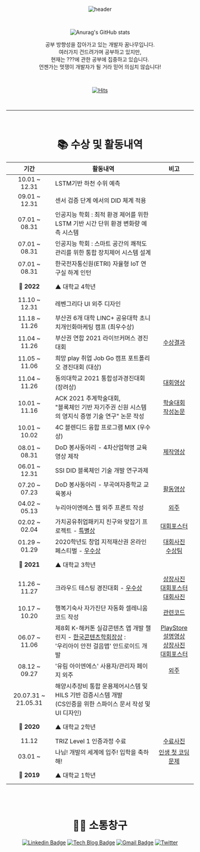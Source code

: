 
<div align="center">
	
![header](https://capsule-render.vercel.app/api?type=wave&color=gradient&height=320&section=header&text=oMFDOo&fontSize=80)

<br>


![Anurag's GitHub stats](https://github-readme-stats.vercel.app/api?username=oMFDOo&show_icons=true&theme=radical)

공부 방향성을 잡아가고 있는 개발자 꿈나무입니다.<br>
여러가지 건드려가며 공부하고 있지만,<br>
현재는 ???에 관한 공부에 집중하고 있습니다.<br>
언젠가는 멋쟁이 개발자가 될 거라 믿어 의심치 않습니다!<br>

<br>

[![Hits](https://hits.seeyoufarm.com/api/count/incr/badge.svg?url=https%3A%2F%2Fgithub.com%2FoMFDOo&count_bg=%2336AFFF&title_bg=%23555555&icon=&icon_color=%23E7E7E7&title=hits&edge_flat=false)](https://hits.seeyoufarm.com)


<br>
<hr>
<br>

# 📚 수상 및 활동내역

| 기간 | 활동내역 | 비고 |
| :---: | ------ | :--: |
| 10.01 ~ 12.31 | LSTM기반 하천 수위 예측 |  |
| 09.01 ~ 12.31 | 센서 검증 단계 에서의 DID 체계 적용 |  |
| 07.01 ~ 08.31 | 인공지능 학회 : 최적 환경 제어를 위한 LSTM 기반 시간 단위 환경 변화량 예측 시스템 |  |
| 07.01 ~ 08.31 | 인공지능 학회 : 스마트 공간의 쾌적도 관리를 위한 통합 장치제어 시스템 설계 |  |
| 07.01 ~ 08.31 | 한국전자통신원(ETRI) 자율형 IoT 연구실 하계 인턴 |  |
| **🚩 2022** | ▲ 대학교 4학년 | <br><br> |
| 11.10 ~ 12.31 | 레벤그리다 UI 외주 디자인 ||
| 11.18 ~ 11.26 | 부산권 6개 대학 LINC+ 공유대학 초니치개인화마케팅 캠프 (최우수상) ||
| 11.04 ~ 11.26 | 부산권 연합 2021 라이브커머스 경진대회 | [수상결과](./image/2021_라이브커머스_수상결과.png) |
| 11.05 ~ 11.06 | 희망 play 취업 Job Go 캠프 포트폴리오 경진대회 (대상) ||
| 11.04 ~ 11.26 | 동의대학교 2021 통합성과경진대회 (장려상) | [대회영상](https://youtu.be/ww7axGt4mvQ?t=365) |
| 10.01 ~ 11.16 | ACK 2021 추계학술대회, </br>"블록체인 기반 자기주권 신원 시스템의 영지식 증명 기술 연구" 논문 작성 | [학술대회](https://www.manuscriptlink.com/society/kips/conference/ack2021) </br>[작성논문](https://github.com/oMFDOo/oMFDOo/blob/main/image/KIPS_C2021B0384.pdf) |
| 10.01 ~ 10.02 | 4C 블렌디드 융합 프로그램 MIX (우수상) |  |
| 08.01 ~ 08.31 | DoD 봉사동아리 - 4차산업혁명 교육영상 제작 |[제작영상](https://youtube.com/playlist?list=PL_EUs7v9rr-q252fzBNTqPsU5ADrj1PKJ)|
| 06.01 ~ 12.31 | SSI DID 블록체인 기술 개발 연구과제  |  |
| 07.20 ~ 07.23 | DoD 봉사동아리 - 부곡여자중학교 교육봉사 | [활동영상](https://youtu.be/kM74zNLaopc) |
| 04.02 ~ 05.13 | 누리아이엔에스 웹 외주 프론트 작성 | [외주](http://directfyou.com/) |
| 02.02 ~ 02.04 | 가치공유취업패키지 친구와 맞잡기 프로젝트  - <u>특별상</u> | [대회포스터](./image/친구와맞잡기프로젝트.png) |
| 01.29 ~ 01.29 | 2020학년도 창업 지적재산권 온라인 페스티벌 - <u>우수상</u> | [대회사진](./image/지재권페스티벌_포스터.png)<br>[수상팀](./image/지재권페스티벌.png) |
| **🚩 2021** | ▲ 대학교 3학년 | <br><br> |
| 11.26 ~ 11.27 | 크라우드 테스팅 경진대회 - <u>우수상</u> | [상장사진](./image/클라우딩.jpg)<br>[대회포스터](./image/크라우드테스팅경진대회.jpg)<br>[대회사진](./image/크라우드테스팅경진대회_대회사진.jpg)|
| 10.17 ~ 10.20| 행복기숙사 자가진단 자동화 셀레니움 코드 작성 | [관련코드](https://github.com/Piorosen/github-Action-HangKik)
| 06.07 ~ 11.06 | 제8회 K-해커톤 실감콘텐츠 앱 개발 챌린지 - <u>한국콘텐츠학회장상</u> : <br> '우리아이 안전 걸음맵' 안드로이드 개발 | [PlayStore](https://play.google.com/store/apps/details?id=kr.co.woobi.tomorrow99.safewalk)<br>[설명영상](https://youtu.be/dC_U7Kn4P38)<br>[상장사진](./image/K해커톤.jpg)<br>[대회포스터](./image/K해커톤_포스터.jpg) |
| 08.12 ~ 09.27 | '유림 아이엔에스' 사용자/관리자 페이지 외주 | [외주](http://directfyou.com/index-prev.php) |
| 20.07.31 ~ 21.05.31 | 해양시추장비 통합 운용제어시스템 및 HILS 기반 검증시스템 개발<br>(CS인증을 위한 스파이스 문서 작성 및 UI 디자인) | |
| **🚩 2020** | ▲ 대학교 2학년 | <br><br> |
| 11.12 | TRIZ Level 1 인증과정 수료 | [수료사진](./image/트리즈.jpg) |
| 03.01 ~  | 나님! 개발의 세계에 입주! 입학을 축하해! | [인생 첫 코딩 문제](http://www.ascode.org/problem.php?id=1000) |
| **🚩 2019** | ▲ 대학교 1학년 | <br><br> |

<br><br>

# 🙍‍♀️ 소통창구



[![Linkedin Badge](https://img.shields.io/badge/-LinkedIn-blue?style=flat-square&logo=Linkedin&logoColor=white&link=https://www.linkedin.com/in/seong-yun-byeon-8183a8113/)](https://www.linkedin.com/in/jinju-hwang-0721621b9/)
[![Tech Blog Badge](http://img.shields.io/badge/-Tech%20blog-black?style=flat-square&logo=github&link=https://zzsza.github.io/)](https://mfdo.tistory.com/)
[![Gmail Badge](https://img.shields.io/badge/Gmail-d14836?style=flat-square&logo=Gmail&logoColor=white&link=mailto:snugyun01@gmail.com)](mailto:mfdo7722@gmail.com) 
[![Twitter](https://img.shields.io/twitter/url?style=social&url=https%3A%2F%2Ftwitter.com%2FoMFDOo)](https://twitter.com/oMFDOo) 

<br><br>

</div>
